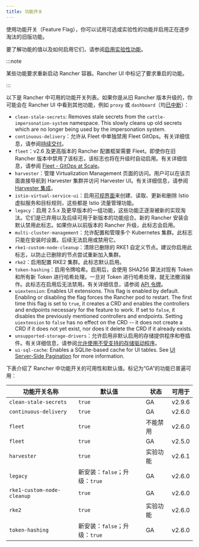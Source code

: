 ```yaml
---
title: 功能开关
---
```


使用功能开关（Feature Flag），你可以试用可选或实验性的功能并启用正在逐步淘汰的旧版功能。

要了解功能的值以及如何启用它们，请参阅[启用实验性功能](../../../how-to-guides/advanced-user-guides/enable-experimental-features/enable-experimental-features.md)。

:::note

某些功能要求重新启动 Rancher 容器。Rancher UI 中标记了要求重启的功能。

:::

以下是 Rancher 中可用的功能开关列表。如果你是从旧 Rancher 版本升级的，你可能会在 Rancher UI 中看到其他功能，例如 `proxy` 或 `dashboard`（均[已中断](/versioned_docs/version-2.5/reference-guides/installation-references/feature-flags.md)）：

- `clean-stale-secrets`: Removes stale secrets from the `cattle-impersonation-system` namespace. This slowly cleans up old secrets which are no longer being used by the impersonation system.
- `continuous-delivery`：允许从 Fleet 中单独禁用 Fleet GitOps。有关详细信息，请参阅[持续交付](../../../how-to-guides/advanced-user-guides/enable-experimental-features/continuous-delivery.md)。
- `fleet`：v2.6 及更高版本的 Rancher 配置框架需要 Fleet。即使你在旧 Rancher 版本中禁用了该标志，该标志也将在升级时自动启用。有关详细信息，请参阅 [Fleet - GitOps at Scale](../../../integrations-in-rancher/fleet/fleet.md)。
- `harvester`：管理 Virtualization Management 页面的访问。用户可以在该页面直接导航到 Harvester 集群并访问 Harvester UI。有关详细信息，请参阅 [Harvester 集成](../../../integrations-in-rancher/harvester/overview.md)。
- `istio-virtual-service-ui`：启用[可视界面](../../../how-to-guides/advanced-user-guides/enable-experimental-features/istio-traffic-management-features.md)来创建、读取、更新和删除 Istio 虚拟服务和目标规则，这些都是 Istio 流量管理功能。
- `legacy`：启用 2.5.x 及更早版本的一组功能，这些功能正逐渐被新的实现淘汰。它们是已弃用以及后续可用于新版本的功能组合。新的 Rancher 安装会默认禁用此标志。如果你从以前版本的 Rancher 升级，此标志会启用。
- `multi-cluster-management`：允许配置和管理多个 Kubernetes 集群。此标志只能在安装时设置。后续无法启用或禁用它。
- `rke1-custom-node-cleanup`：清除已删除的 RKE1 自定义节点。建议你启用此标志，以防止已删除的节点尝试重新加入集群。
- `rke2`：启用配置 RKE2 集群。此标志默认启用。
- `token-hashing`：启用令牌哈希。启用后，会使用 SHA256 算法对现有 Token 和所有新 Token 进行哈希处理。一旦对 Token 进行哈希处理，就无法撤消操作。此标志在启用后无法禁用。有关详细信息，请参阅 [API 令牌](../../../reference-guides/about-the-api/api-tokens.md#令牌哈希)。
- `uiextension`: Enables UI extensions. This flag is enabled by default. Enabling or disabling the flag forces the Rancher pod to restart. The first time this flag is set to `true`, it creates a CRD and enables the controllers and endpoints necessary for the feature to work. If set to `false`, it disables the previously mentioned controllers and endpoints. Setting `uiextension` to `false` has no effect on the CRD -- it does not create a CRD if it does not yet exist, nor does it delete the CRD if it already exists. 
- `unsupported-storage-drivers`：允许启用非默认启用的存储提供程序和卷插件。有关详细信息，请参阅[允许使用不受支持的存储驱动程序](../../../how-to-guides/advanced-user-guides/enable-experimental-features/unsupported-storage-drivers.md)。
- `ui-sql-cache`: Enables a SQLite-based cache for UI tables. See [UI Server-Side Pagination](../../../how-to-guides/advanced-user-guides/enable-experimental-features/ui-server-side-pagination.md) for more information.

下表介绍了 Rancher 中功能开关的可用性和默认值。标记为“GA”的功能已普遍可用：

| 功能开关名称 | 默认值 | 状态 | 可用于 |
| ----------------------------- | ------------- | ------------ | --------------- |
| `clean-stale-secrets` | `true` | GA | v2.9.6 | |
| `continuous-delivery` | `true` | GA | v2.6.0 |
| `fleet` | `true` | 不能禁用 | v2.6.0 |
| `fleet` | `true` | GA | v2.5.0 |
| `harvester` | `true` | 实验功能 | v2.6.1 |
| `legacy` | 新安装：`false`；升级：`true` | GA | v2.6.0 |
| `rke1-custom-node-cleanup` | `true` | GA | v2.6.0 |
| `rke2` | `true` | 实验功能 | v2.6.0 |
| `token-hashing` | 新安装：`false`；升级：`true` | GA | v2.6.0 |
